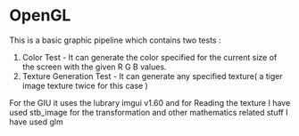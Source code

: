 # OpenGL
This is a basic graphic pipeline which contains two tests :
1. Color Test - It can generate the color specified for the current size of the screen with the given R G B values.
2. Texture Generation Test - It can generate any specified texture( a tiger image texture twice for this case )

For the GIU it uses the lubrary imgui v1.60
and for Reading the texture I have used stb_image
for the transformation and other mathematics related stuff I have used glm
